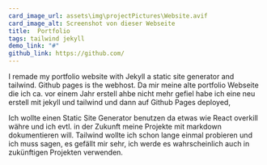 ```yaml
---
card_image_url: assets\img\projectPictures\Website.avif
card_image_alt: Screenshot von dieser Webseite
title:  Portfolio
tags: tailwind jekyll
demo_link: "#"
github_link: https://github.com/
---
```


I remade my portfolio website with Jekyll a static site generator and tailwind. Github pages is the webhost.
Da mir meine alte portfolio Webseite die ich ca. vor einem Jahr erstell ahbe nicht mehr gefiel habe ich eine neu erstell mit jekyll und tailwind und dann auf Github Pages deployed,

Ich wollte einen Static Site Generator benutzen da etwas wie React overkill währe und ich evtl. in der Zukunft meine Projekte mit markdown dokumentieren will.
Tailwind wollte ich schon lange einmal probieren und ich muss sagen, es gefällt mir sehr, ich werde es wahrscheinlich auch in zukünftigen Projekten verwenden.